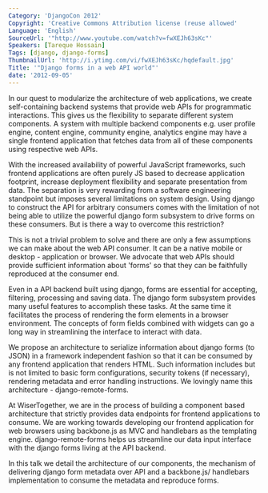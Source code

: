 ```yaml
---
Category: 'DjangoCon 2012'
Copyright: 'Creative Commons Attribution license (reuse allowed'
Language: 'English'
SourceUrl: '"http://www.youtube.com/watch?v=fwXEJh63sKc"'
Speakers: [Tareque Hossain]
Tags: [django, django-forms]
ThumbnailUrl: 'http://i.ytimg.com/vi/fwXEJh63sKc/hqdefault.jpg'
Title: '"Django forms in a web API world"'
date: '2012-09-05'
---
```

In our quest to modularize the architecture of web applications, we create
self-containing backend systems that provide web APIs for programmatic
interactions. This gives us the flexibility to separate different system
components. A system with multiple backend components e.g. user profile
engine, content engine, community engine, analytics engine may have a single
frontend application that fetches data from all of these components using
respective web APIs.

With the increased availability of powerful JavaScript frameworks, such
frontend applications are often purely JS based to decrease application
footprint, increase deployment flexibility and separate presentation from
data. The separation is very rewarding from a software engineering standpoint
but imposes several limitations on system design. Using django to construct
the API for arbitrary consumers comes with the limitation of not being able to
utilize the powerful django form subsystem to drive forms on these consumers.
But is there a way to overcome this restriction?

This is not a trivial problem to solve and there are only a few assumptions we
can make about the web API consumer. It can be a native mobile or desktop -
application or browser. We advocate that web APIs should provide sufficient
information about 'forms' so that they can be faithfully reproduced at the
consumer end.

Even in a API backend built using django, forms are essential for accepting,
filtering, processing and saving data. The django form subsystem provides many
useful features to accomplish these tasks. At the same time it facilitates the
process of rendering the form elements in a browser environment. The concepts
of form fields combined with widgets can go a long way in streamlining the
interface to interact with data.

We propose an architecture to serialize information about django forms (to
JSON) in a framework independent fashion so that it can be consumed by any
frontend application that renders HTML. Such information includes but is not
limited to basic form configurations, security tokens (if necessary),
rendering metadata and error handling instructions. We lovingly name this
architecture - django-remote-forms.

At WiserTogether, we are in the process of building a component based
architecture that strictly provides data endpoints for frontend applications
to consume. We are working towards developing our frontend application for web
browsers using backbone.js as MVC and handlebars as the templating engine.
django-remote-forms helps us streamline our data input interface with the
django forms living at the API backend.

In this talk we detail the architecture of our components, the mechanism of
delivering django form metadata over API and a backbone.js/ handlebars
implementation to consume the metadata and reproduce forms.

